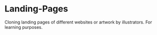# Landing-Pages

Cloning landing pages of different websites or artwork by illustrators. For learning purposes.
